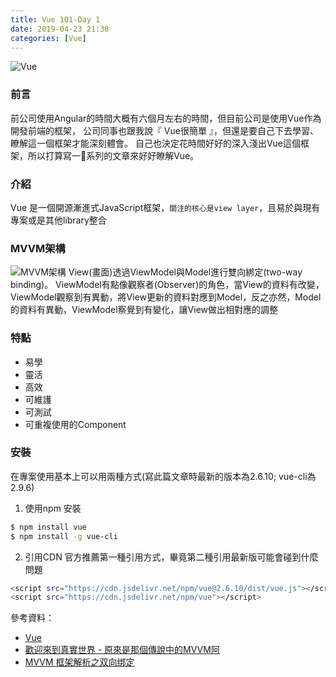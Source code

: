 ```yaml
---
title: Vue 101-Day 1
date: 2019-04-23 21:38
categories: [Vue]
---
```


![Vue](https://vuejs.org/images/logo.png)

### 前言
前公司使用Angular的時間大概有六個月左右的時間，但目前公司是使用Vue作為開發前端的框架，
公司同事也跟我說『 Vue很簡單 』，但還是要自己下去學習、瞭解這一個框架才能深刻體會。
自己也決定花時間好好的深入淺出Vue這個框架，所以打算寫一系列的文章來好好瞭解Vue。

### 介紹
Vue 是一個開源漸進式JavaScript框架，`關注的核心是view layer`，且易於與現有專案或是其他library整合

### MVVM架構
![MVVM架構](https://process.filestackapi.com/cache=expiry:max/hT9K64JiQmOIwfnLtcxp)
View(畫面)透過ViewModel與Model進行雙向綁定(two-way binding)。
ViewModel有點像觀察者(Observer)的角色，當View的資料有改變，ViewModel觀察到有異動，將View更新的資料對應到Model，反之亦然，Model的資料有異動，ViewModel察覺到有變化，讓View做出相對應的調整

### 特點
* 易學
* 靈活
* 高效
* 可維護
* 可測試
* 可重複使用的Component

### 安裝
在專案使用基本上可以用兩種方式(寫此篇文章時最新的版本為2.6.10; vue-cli為2.9.6)
1. 使用npm 安裝
```bash
$ npm install vue
$ npm install -g vue-cli
```

2. 引用CDN
官方推薦第一種引用方式，畢竟第二種引用最新版可能會碰到什麼問題
```bash
<script src="https://cdn.jsdelivr.net/npm/vue@2.6.10/dist/vue.js"></script>
<script src="https://cdn.jsdelivr.net/npm/vue"></script>
```

參考資料：

- [Vue](https://vuejs.org/)
- [歡迎來到真實世界 - 原來是那個傳說中的MVVM阿](https://www.codementor.io/koromiko/mvvm-app-cl1wvw2sh)
- [MVVM 框架解析之双向绑定](https://segmentfault.com/a/1190000012882526)